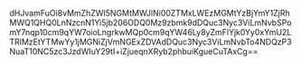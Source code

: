 dHJvamFuOi8vMmZhZWI5NGMtMWJlNi00ZTMxLWEzMGMtYzBjYmY1ZjRhMWQ1QHQ0LnNzcnN1Yi5jb206ODQ0Mz9zbmk9dDQuc3Nyc3ViLmNvbSPomY7nqp10cm9qYW7oioLngrkwMQp0cm9qYW46Ly8yZmFlYjk0Yy0xYmU2LTRlMzEtYTMwYy1jMGNiZjVmNGExZDVAdDQuc3Nyc3ViLmNvbTo4NDQzP3NuaT10NC5zc3JzdWIuY29tI+iZjueqnXRyb2phbuiKgueCuTAxCg==